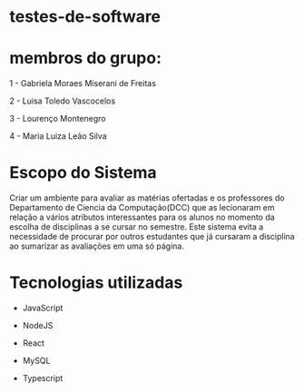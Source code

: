 # testes-de-software

# membros do grupo:

1 - Gabriela Moraes Miserani de Freitas

2 - Luisa Toledo Vascocelos

3 - Lourenço Montenegro

4 - Maria Luiza Leão Silva

# Escopo do Sistema

Criar um ambiente para avaliar as matérias ofertadas e os professores do Departamento de Ciencia da Computação(DCC) que as lecionaram em relação a vários atributos interessantes para os alunos no momento da escolha de disciplinas a se cursar no semestre. Este sistema evita a necessidade de procurar por outros estudantes que já cursaram a disciplina ao sumarizar as avaliações em uma só página.

# Tecnologias utilizadas

- JavaScript

- NodeJS

- React

- MySQL

- Typescript
